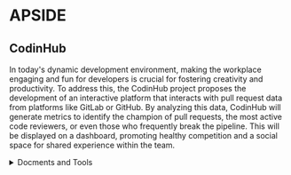 # APSIDE
## CodinHub
In today's dynamic development environment, making the workplace engaging and fun for developers is crucial for fostering creativity and productivity. To address this, the CodinHub project proposes the development of an interactive platform that interacts with pull request data from platforms like GitLab or GitHub. By analyzing this data, CodinHub will generate metrics to identify the champion of pull requests, the most active code reviewers, or even those who frequently break the pipeline.
This will be displayed on a dashboard, promoting healthy competition and a social space for shared experience within the team.

<details>
    <summary>Docments and Tools</summary>

- [Document](https://www.overleaf.com/project/6863e8cafe30402a3a91f039/)
- [Jira](https://codinhub.atlassian.net/jira/software/projects/CODINHUB/boards/)
  
</details>

